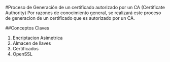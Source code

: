 #Proceso de Generación de un certificado autorizado por un CA (Certificate Authority)
Por razones de conocimiento general, se realizará este proceso de generacion de un certificado que es autorizado por un CA.

##Conceptos Claves
1. Encriptacion Asimetrica
2. Almacen de llaves
3. Certificados
4. OpenSSL
